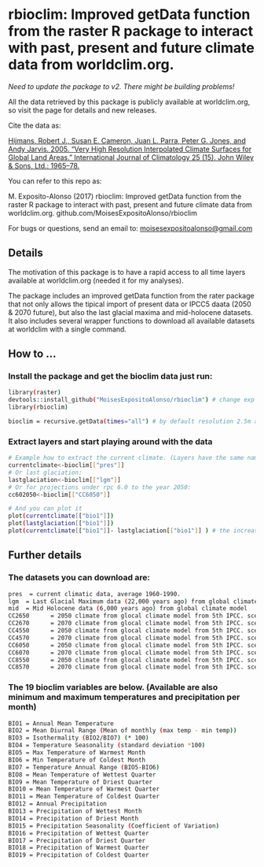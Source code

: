 # rbioclim: Improved getData function from the raster R package to interact with past, present and future climate data from worldclim.org. 

*Need to update the package to v2. There might be building problems!*

All the data retrieved by this package is publicly available at worldclim.org, so visit the page for details and new releases.

Cite the data as:

[Hijmans, Robert J., Susan E. Cameron, Juan L. Parra, Peter G. Jones, and Andy Jarvis. 2005. “Very High Resolution Interpolated Climate Surfaces for Global Land Areas.” International Journal of Climatology 25 (15). John Wiley & Sons, Ltd.: 1965–78.](http://onlinelibrary.wiley.com/doi/10.1002/joc.1276/pdf)

You can refer to this repo as:

M. Exposito-Alonso (2017) rbioclim: Improved getData function from the raster R package to interact with past, present and future climate data from worldclim.org. github.com/MoisesExpositoAlonso/rbioclim

For bugs or questions, send an email to:
moisesexpositoalonso@gmail.com

## Details

The motivation of this package is to have a rapid access to all time layers available at worldclim.org (needed it for my analyses).

The package includes an improved getData function from the rater package that not only allows the tipical import of present data or IPCC5 daata (2050 & 2070 future), but also the last glacial maxima and mid-holocene datasets. It also includes several wrapper functions to download all available datasets at worldclim with a single command.


## How to ...
### Install the package and get the bioclim data just run:

``` sh
library(raster)
devtools::install_github("MoisesExpositoAlonso/rbioclim") # change exp to master when branches are merted
library(rbioclim)

bioclim = recursive.getData(times="all") # by default resolution 2.5m and the 19 bioclim variables. (but can be changed)

```

### Extract layers and start playing around with the data

``` sh
# Example how to extract the current climate. (Layers have the same name as the zip file but without the .zip)
currentclimate<-bioclim[["pres"]]
# Or last glaciation:
lastglaciation<-bioclim[["lgm"]]
# Or for projections under rpc 6.0 to the year 2050:
cc602050<-bioclim[["CC6050"]]

# And you can plot it
plot(currentclimate[["bio1"]])
plot(lastglaciation[["bio1"]])
plot(currentclimate[["bio1"]]- lastglaciation[["bio1"]] ) # the increase in annual temperature
``` 

## Further details

### The datasets you can download are:

``` sh
pres  = current climatic data, average 1960-1990.
lgm  = Last Glacial Maximum data (22,000 years ago) from global climate model
mid  = Mid Holocene data (6,000 years ago) from global climate model
CC2650      = 2050 climate from glocal climate model from 5th IPCC. scennario rcp 2.6
CC2670      = 2070 climate from glocal climate model from 5th IPCC. scennario rcp 2.6
CC4550      = 2050 climate from glocal climate model from 5th IPCC. scennario rcp 4.5
CC4570      = 2070 climate from glocal climate model from 5th IPCC. scennario rcp 4.5
CC6050      = 2050 climate from glocal climate model from 5th IPCC. scennario rcp 6.0
CC6070      = 2070 climate from glocal climate model from 5th IPCC. scennario rcp 6.0
CC8550      = 2050 climate from glocal climate model from 5th IPCC. scennario rcp 8.5
CC8570      = 2070 climate from glocal climate model from 5th IPCC. scennario rcp 8.5
```

### The 19 bioclim variables are below. (Available are also minimum and maximum temperatures and precipitation per month)

``` sh
BIO1 = Annual Mean Temperature
BIO2 = Mean Diurnal Range (Mean of monthly (max temp - min temp))
BIO3 = Isothermality (BIO2/BIO7) (* 100)
BIO4 = Temperature Seasonality (standard deviation *100)
BIO5 = Max Temperature of Warmest Month
BIO6 = Min Temperature of Coldest Month
BIO7 = Temperature Annual Range (BIO5-BIO6)
BIO8 = Mean Temperature of Wettest Quarter
BIO9 = Mean Temperature of Driest Quarter
BIO10 = Mean Temperature of Warmest Quarter
BIO11 = Mean Temperature of Coldest Quarter
BIO12 = Annual Precipitation
BIO13 = Precipitation of Wettest Month
BIO14 = Precipitation of Driest Month
BIO15 = Precipitation Seasonality (Coefficient of Variation)
BIO16 = Precipitation of Wettest Quarter
BIO17 = Precipitation of Driest Quarter
BIO18 = Precipitation of Warmest Quarter
BIO19 = Precipitation of Coldest Quarter
```




